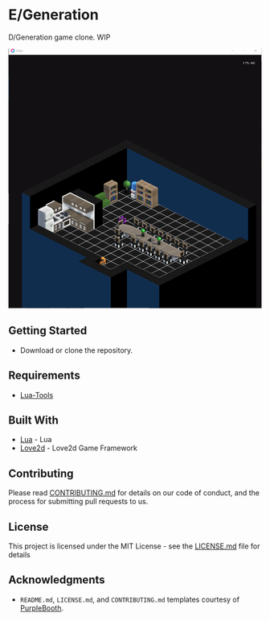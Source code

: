 # E/Generation

D/Generation game clone. WIP

![Screencap](https://raw.githubusercontent.com/skrolikowski/E-Generation/master/assets/screenshots/capture01.PNG)

## Getting Started

* Download or clone the repository.

## Requirements
* [Lua-Tools](https://github.com/skrolikowski/Lua-Tools)

## Built With

* [Lua](https://www.lua.org/) - Lua
* [Love2d](https://love2d.org/) - Love2d Game Framework

## Contributing

Please read [CONTRIBUTING.md](CONTRIBUTING.md) for details on our code of conduct, and the process for submitting pull requests to us.

## License

This project is licensed under the MIT License - see the [LICENSE.md](LICENSE.md) file for details

## Acknowledgments

* `README.md`, `LICENSE.md`, and `CONTRIBUTING.md` templates courtesy of [PurpleBooth](https://gist.github.com/PurpleBooth).
